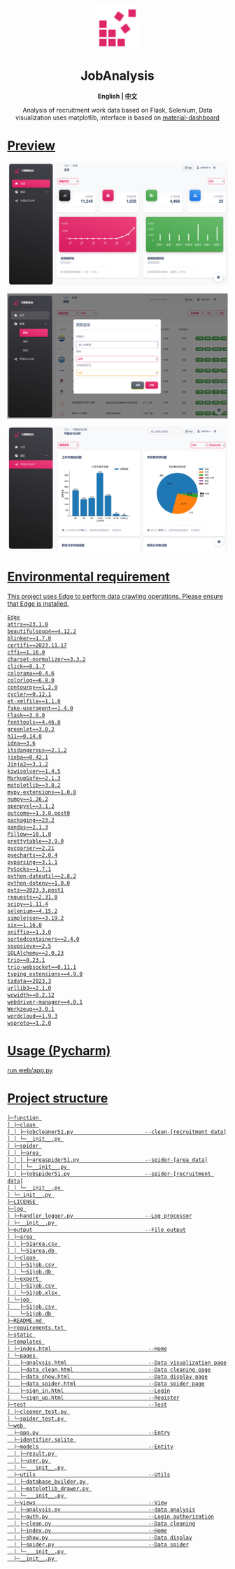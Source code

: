 <div align=center>
    <img style="text-align:center" src="https://raw.githubusercontent.com/isixe/JobAnalysis/main/static/img/logo/favicon.svg" width=20%  alt="favicon.ico"/>
    <h1>JobAnalysis</h1>
    <b>English | <a href="https://github.com/isixe/JobAnalysis/edit/main/README-cn.md">中文</a></b>
    <p></p>
    <p>Analysis of recruitment work data based on Flask, Selenium, Data visualization uses matplotlib, interface is based on <a href="https://github.com/creativetimofficial/material-dashboard">material-dashboard</p>
</div>

# Preview
![Home](https://github.com/isixe/JobAnalysis/blob/main/doc/img/home.png?raw=true)

![data spider](https://github.com/isixe/JobAnalysis/blob/main/doc/img/spider.png?raw=true)

![data analysis](https://github.com/isixe/JobAnalysis/blob/main/doc/img/analysis.png?raw=true)

# Environmental requirement
This project uses Edge to perform data crawling operations. Please ensure that Edge is installed.
```
Edge
attrs==23.1.0
beautifulsoup4==4.12.2
blinker==1.7.0
certifi==2023.11.17
cffi==1.16.0
charset-normalizer==3.3.2
click==8.1.7
colorama==0.4.6
colorlog==6.8.0
contourpy==1.2.0
cycler==0.12.1
et-xmlfile==1.1.0
fake-useragent==1.4.0
Flask==3.0.0
fonttools==4.46.0
greenlet==3.0.2
h11==0.14.0
idna==3.6
itsdangerous==2.1.2
jieba==0.42.1
Jinja2==3.1.2
kiwisolver==1.4.5
MarkupSafe==2.1.3
matplotlib==3.8.2
mypy-extensions==1.0.0
numpy==1.26.2
openpyxl==3.1.2
outcome==1.3.0.post0
packaging==23.2
pandas==2.1.3
Pillow==10.1.0
prettytable==3.9.0
pycparser==2.21
pyecharts==2.0.4
pyparsing==3.1.1
PySocks==1.7.1
python-dateutil==2.8.2
python-dotenv==1.0.0
pytz==2023.3.post1
requests==2.31.0
scipy==1.11.4
selenium==4.15.2
simplejson==3.19.2
six==1.16.0
sniffio==1.3.0
sortedcontainers==2.4.0
soupsieve==2.5
SQLAlchemy==2.0.23
trio==0.23.1
trio-websocket==0.11.1
typing_extensions==4.9.0
tzdata==2023.3
urllib3==2.1.0
wcwidth==0.2.12
webdriver-manager==4.0.1
Werkzeug==3.0.1
wordcloud==1.9.3
wsproto==1.2.0
```
# Usage (Pycharm)
run web/app.py

# Project structure
```
├─function 
│ ├─clean 
│ │ ├─jobcleaner51.py                       --clean-[recruitment data]
│ │ └─__init__.py 
│ ├─spider 
│ │ ├─area 
│ │ │ ├─areaspider51.py                     --spider-[area data]
│ │ │ └─__init__.py 
│ │ ├─jobspider51.py                        --spider-[recruitment data]
│ │ └─__init__.py 
│ └─_init__.py 
├─LICENSE 
├─log 
│ ├─handler_logger.py                       --Log processor
│ ├─__init__.py 
├─output                                    --File output
│ ├─area 
│ │ ├─51area.csv 
│ │ └─51area.db 
│ ├─clean 
│ │ ├─51job.csv 
│ │ └─51job.db 
│ ├─export 
│ │ ├─51job.csv 
│ │ └─51job.xlsx 
│ └─job 
│   ├─51job.csv 
│   └─51job.db 
├─README.md 
├─requirements.txt 
├─static 
├─templates 
│ ├─index.html                               --Home
│ └─pages 
│   ├─analysis.html                          --Data visualization page
│   ├─data_clean.html                        --Data cleaning page
│   ├─data_show.html                         --Data display page
│   ├─data_spider.html                       --Data spider page
│   ├─sign_in.html                           --Login
│   └─sign_up.html                           --Register
├─test                                       --Test
│ ├─cleaner_test.py 
│ └─spider_test.py 
└─web 
  ├─app.py                                   --Entry
  ├─identifier.sqlite 
  ├─models                                   --Entity
  │ ├─result.py 
  │ ├─user.py 
  │ └─___init__.py 
  ├─utils                                    --Utils
  │ ├─database_builder.py 
  │ ├─matplotlib_drawer.py 
  │ └─___init__.py 
  ├─views                                    --View
  │ ├─analysis.py                            --data analysis
  │ ├─auth.py                                --Login authorization
  │ ├─clean.py                               --Data cleaning
  │ ├─index.py                               --Home
  │ ├─show.py                                --Data display
  │ ├─spider.py                              --Data spider
  │ └─___init__.py 
  ├─__init__.py 
```
